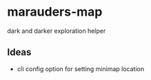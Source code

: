 # marauders-map
dark and darker exploration helper


## Ideas

- cli config option for setting minimap location